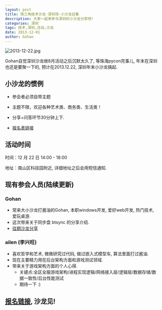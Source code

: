 ```yaml
---
layout: post
title: 珠三角技术沙龙-深圳场-小沙龙召集
description: 大家一起来参与深圳的小沙龙分享吧!
categories: 深圳
tags: 技术,深圳,活动,沙龙
date: 2013-12-01
author: Gohan
---
```

![2013-12-22.jpg]({{site.url}}/static/images/post/2013-12-22.jpg)

Gohan自觉深圳沙龙继8月活动之后沉默太久了, 等珠海pycon完事儿, 年末在深圳也还是要聚一下的, 预计在2013.12.22, 深圳年末小沙龙搞起.

## 小沙龙的惯例

  - 参会者必须自带主题
  - 主题不限，欢迎各种艺术类、商务类、生活类！
  - 分享+问答环节30分钟上下.

- [报名表链接][]

## 活动时间

时间：12 月 22 日 14:00 - 18:00

地址：南山区科技园附近, 详细地址之后会用短信通知.

## 现有参会人员(陆续更新)

### Gohan

- 常来大小沙龙打酱油的Gohan, 本职windows开发, 爱好web开发, 热门技术, 爱玩桌游.
- 这次带来关于同步盘 btsync 的分享介绍.
- [往期沙龙分享](https://speakerdeck.com/gohan)

### ailen (李兴旺)

- 喜欢哲学和艺术, 微微研究过代码, 做过嵌入式模型车, 算法里面打过酱油.
- 现在主要精力用在后台架构方面和游戏测试领域.
- 带来关于游戏架构方面的个人心得.
    - 关键点:全区全服游戏架构/进程实现逻辑/网络接入层/逻辑层/数据存储/数据一致性/后台性能测试
    - 期待一下 :)

## **[报名链接][报名表链接]**, 沙龙见!

[报名表链接]: https://docs.google.com/forms/d/13ZptKeAWMgn_XQ6BalRFD2SQ9iX_ZWwnkdUHNhKpiXU/viewform  "点击进入报名"
